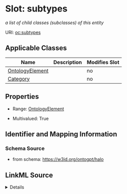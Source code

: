 

# Slot: subtypes


_a list of child classes (subclasses) of this entity_



URI: [oc:subtypes](http://w3id.org/ontogpt/ontology-class-templatesubtypes)



<!-- no inheritance hierarchy -->





## Applicable Classes

| Name | Description | Modifies Slot |
| --- | --- | --- |
| [OntologyElement](OntologyElement.md) |  |  no  |
| [Category](Category.md) |  |  no  |







## Properties

* Range: [OntologyElement](OntologyElement.md)

* Multivalued: True





## Identifier and Mapping Information







### Schema Source


* from schema: https://w3id.org/ontogpt/halo




## LinkML Source

<details>
```yaml
name: subtypes
description: a list of child classes (subclasses) of this entity
from_schema: https://w3id.org/ontogpt/halo
rank: 1000
multivalued: true
alias: subtypes
owner: OntologyElement
domain_of:
- OntologyElement
inverse: subclass_of
range: OntologyElement

```
</details>